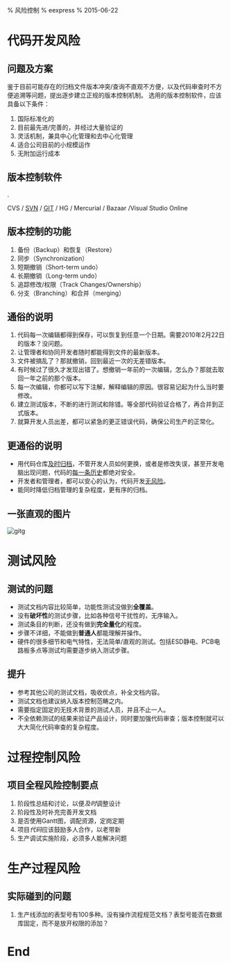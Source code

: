% 风险控制
% eexpress
% 2015-06-22

# 代码开发风险

## 问题及方案
鉴于目前可能存在的归档文件版本冲突/查询不直观不方便，以及代码审查时不方便追溯等问题，提出逐步建立正规的版本控制机制。
选用的版本控制软件，应该具备以下条件：

1. 国际标准化的
1. 目前最先进/完善的，并经过大量验证的
1. 灵活机制，兼具中心化管理和去中心化管理
1. 适合公司目前的小规模运作
1. 无附加运行成本

## 版本控制软件

.

CVS / [SVN](SVN) / [GIT](GIT) / HG / Mercurial / Bazaar /Visual Studio Online

## 版本控制的功能
1. 备份（Backup）和恢复（Restore）
1. 同步（Synchronization）
1. 短期撤销（Short-term undo）
1. 长期撤销（Long-term undo）
1. 追踪修改/权限（Track Changes/Ownership）
1. 分支（Branching）和合并（merging）

## 通俗的说明
1. 代码每一次编辑都得到保存，可以恢复到任意一个日期。需要2010年2月22日的版本？没问题。
1. 让管理者和协同开发者随时都能得到文件的最新版本。
1. 文件被搞乱了？那就撤销，回到最近一次的无差错版本。
1. 有时候过了很久才发现出错了。想撤销一年前的一次编辑，怎么办？那就去取回一年之前的那个版本。
1. 每一次编辑，你都可以写下注解，解释编辑的原因。很容易记起为什么当时要修改。
1. 建立测试版本，不断的进行测试和除错。等全部代码验证合格了，再合并到正式版本。
1. 就算开发人员出差，都可以紧急的更正错误代码，确保公司生产的正常化。

## 更通俗的说明
- 用代码仓库[及时归档]()，不管开发人员如何更换，或者是修改失误，甚至开发电脑出现问题，代码的[每一条历史]()都绝对安全。
- 开发者和管理者，都可以安心的认为，代码开发[无风险]()。
- 能同时降低归档管理的复杂程度，更有序的归档。

## 一张直观的图片
![gitg](gitg.png)

# 测试风险

## 测试的问题
- 测试文档内容比较简单，功能性测试没做到**全覆盖**。
- 没有**破坏性**的测试步骤，比如各种信号干扰性的，无序输入。
- 测试条目的判断，还没有做到**完全量化**的程度。
- 步骤不详细，不能做到**普通人**都能理解并操作。
- 硬件的很多细节和电气特性，无法简单/直观的测试。包括ESD静电、PCB电路板多点等测试均需要逐步纳入测试步骤。

## 提升
- 参考其他公司的测试文档，吸收优点，补全文档内容。
- 测试文档也建议纳入版本控制范畴之内。
- 需要指定固定的无技术背景的测试人员，并且不止一人。
- 不全依赖测试的结果来验证产品设计，同时要加强代码审查；版本控制就可以大大简化代码审查的复杂程度。

# 过程控制风险

## 项目全程风险控制要点

1. 阶段性总结和讨论，以便*及时*调整设计
1. 阶段性及时补充完善开发文档
1. 是否使用Gantt图，调配资源，定岗定期
1. 项目*代码*应该鼓励多人合作，以老带新
1. 生产调试实施阶段，必须多人能解决问题


# 生产过程风险

## 实际碰到的问题
1. 生产线添加的表型号有100多种。没有操作流程规范文档？表型号能否在数据库固定，而不是放开权限的添加？

# End
